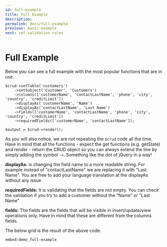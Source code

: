```yaml
---
id: full-example
title: Full Example
description: 
permalink: docs/full-example
previous: basic-example
next: set-validation-rules
---
```


# Full Example

Below you can see a full example with the most popular functions that are in use.

<pre><code class="language-php">$crud->setTable('customers')
    ->setSubject('Customer', 'Customers')
    ->columns(['customerName', 'contactLastName', 'phone', 'city', 'country', 'creditLimit'])
    ->displayAs('customerName', 'Name')
    ->displayAs('contactLastName', 'Last Name')
    ->fields(['customerName', 'contactLastName', 'phone', 'city', 'country', 'creditLimit'])
    ->requiredFields(['customerName', 'contactLastName']);

$output = $crud->render();</code></pre>

As you will also notice, we are not repeating the <code>$crud</code> code all the time. Have in mind that all the functions - expect the get functions (e.g. getState) and render - return the CRUD object so you can always extend the line by simply adding the symbol <code>-&gt;</code>. Something like the dot of jQuery in a way!

<strong>displayAs:</strong> is changing the field name to a more readable string. For example instead of "contactLastName" we are replacing it with "Last Name". You are free to add your language translation at the displayAs without any issue

<strong>requiredFields:</strong> It is validating that the fields are not empty. You can check the validation if you try to add a customer without the "Name" or "Last Name"

<strong>fields:</strong> The fields are the fields that will be visible in insert/update/view operations only. Have in mind that these are different from the columns fields.

The below grid is the result of the above code:

`embed:demo_full-example`